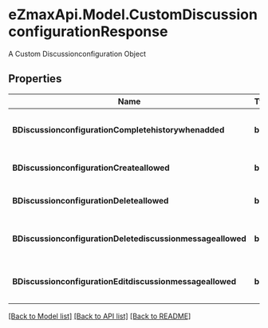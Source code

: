 # eZmaxApi.Model.CustomDiscussionconfigurationResponse
A Custom Discussionconfiguration Object

## Properties

Name | Type | Description | Notes
------------ | ------------- | ------------- | -------------
**BDiscussionconfigurationCompletehistorywhenadded** | **bool** | If the added Discussionmembership will have access to the entire history or not | 
**BDiscussionconfigurationCreateallowed** | **bool** | If the the creation of the Discussion is allowed or not | 
**BDiscussionconfigurationDeleteallowed** | **bool** | If the the destruction of the Discussion is allowed or not | 
**BDiscussionconfigurationDeletediscussionmessageallowed** | **bool** | If the the destruction of the Discussionmessage is allowed or not | 
**BDiscussionconfigurationEditdiscussionmessageallowed** | **bool** | If the the creation of the Discussionmessage is allowed or not | 

[[Back to Model list]](../README.md#documentation-for-models) [[Back to API list]](../README.md#documentation-for-api-endpoints) [[Back to README]](../README.md)

